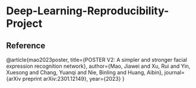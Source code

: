 # Deep-Learning-Reproducibility-Project

## Reference

@article{mao2023poster,
  title={POSTER V2: A simpler and stronger facial expression recognition network},
  author={Mao, Jiawei and Xu, Rui and Yin, Xuesong and Chang, Yuanqi and Nie, Binling and Huang, Aibin},
  journal={arXiv preprint arXiv:2301.12149},
  year={2023}
}
